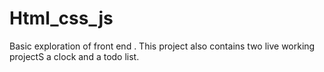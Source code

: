 # Html_css_js
Basic exploration of front end . This project also contains two live working projectS a clock and a todo list.
